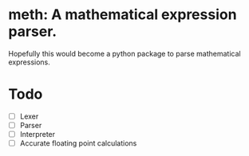 # meth: A mathematical expression parser.

Hopefully this would become a python package to parse mathematical expressions.

# Todo

- [ ] Lexer
- [ ] Parser
- [ ] Interpreter
- [ ] Accurate floating point calculations
